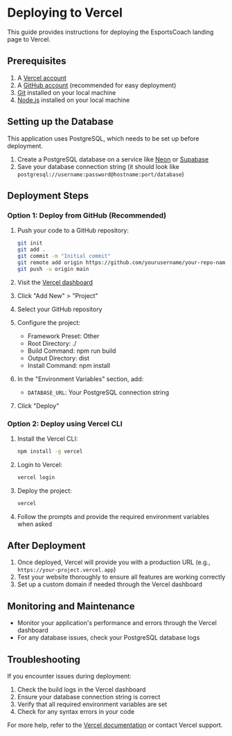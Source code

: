 # Deploying to Vercel

This guide provides instructions for deploying the EsportsCoach landing page to Vercel.

## Prerequisites

1. A [Vercel account](https://vercel.com/signup)
2. A [GitHub account](https://github.com/join) (recommended for easy deployment)
3. [Git](https://git-scm.com/downloads) installed on your local machine
4. [Node.js](https://nodejs.org/) installed on your local machine

## Setting up the Database

This application uses PostgreSQL, which needs to be set up before deployment.

1. Create a PostgreSQL database on a service like [Neon](https://neon.tech/) or [Supabase](https://supabase.com/)
2. Save your database connection string (it should look like `postgresql://username:password@hostname:port/database`)

## Deployment Steps

### Option 1: Deploy from GitHub (Recommended)

1. Push your code to a GitHub repository:
   ```bash
   git init
   git add .
   git commit -m "Initial commit"
   git remote add origin https://github.com/yourusername/your-repo-name.git
   git push -u origin main
   ```

2. Visit the [Vercel dashboard](https://vercel.com/dashboard)
3. Click "Add New" > "Project"
4. Select your GitHub repository
5. Configure the project:
   - Framework Preset: Other
   - Root Directory: ./
   - Build Command: npm run build
   - Output Directory: dist
   - Install Command: npm install

6. In the "Environment Variables" section, add:
   - `DATABASE_URL`: Your PostgreSQL connection string

7. Click "Deploy"

### Option 2: Deploy using Vercel CLI

1. Install the Vercel CLI:
   ```bash
   npm install -g vercel
   ```

2. Login to Vercel:
   ```bash
   vercel login
   ```

3. Deploy the project:
   ```bash
   vercel
   ```

4. Follow the prompts and provide the required environment variables when asked

## After Deployment

1. Once deployed, Vercel will provide you with a production URL (e.g., `https://your-project.vercel.app`)
2. Test your website thoroughly to ensure all features are working correctly
3. Set up a custom domain if needed through the Vercel dashboard

## Monitoring and Maintenance

- Monitor your application's performance and errors through the Vercel dashboard
- For any database issues, check your PostgreSQL database logs

## Troubleshooting

If you encounter issues during deployment:

1. Check the build logs in the Vercel dashboard
2. Ensure your database connection string is correct
3. Verify that all required environment variables are set
4. Check for any syntax errors in your code

For more help, refer to the [Vercel documentation](https://vercel.com/docs) or contact Vercel support.